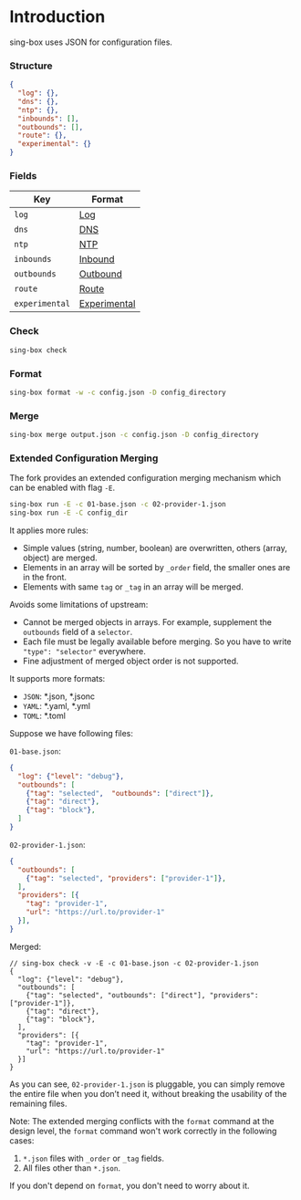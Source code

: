 # Introduction

sing-box uses JSON for configuration files.

### Structure

```json
{
  "log": {},
  "dns": {},
  "ntp": {},
  "inbounds": [],
  "outbounds": [],
  "route": {},
  "experimental": {}
}
```

### Fields

| Key            | Format                          |
|----------------|---------------------------------|
| `log`          | [Log](./log/)                   |
| `dns`          | [DNS](./dns/)                   |
| `ntp`          | [NTP](./ntp/)                   |
| `inbounds`     | [Inbound](./inbound/)           |
| `outbounds`    | [Outbound](./outbound/)         |
| `route`        | [Route](./route/)               |
| `experimental` | [Experimental](./experimental/) |

### Check

```bash
sing-box check
```

### Format

```bash
sing-box format -w -c config.json -D config_directory
```

### Merge

```bash
sing-box merge output.json -c config.json -D config_directory
```

### Extended Configuration Merging

The fork provides an extended configuration merging mechanism which can be enabled with flag `-E`.

```bash
sing-box run -E -c 01-base.json -c 02-provider-1.json
sing-box run -E -C config_dir
```

It applies more rules:

- Simple values (string, number, boolean) are overwritten, others (array, object) are merged.
- Elements in an array will be sorted by `_order` field, the smaller ones are in the front.
- Elements with same `tag` or `_tag` in an array will be merged.

Avoids some limitations of upstream:

- Cannot be merged objects in arrays. For example, supplement the `outbounds` field of a `selector`.
- Each file must be legally available before merging. So you have to write `"type": "selector"` everywhere.
- Fine adjustment of merged object order is not supported.

It supports more formats:

- `JSON`: *.json, *.jsonc
- `YAML`: *.yaml, *.yml
- `TOML`: *.toml

Suppose we have following files:

`01-base.json`:

```json
{
  "log": {"level": "debug"},
  "outbounds": [
    {"tag": "selected",  "outbounds": ["direct"]},
    {"tag": "direct"},
    {"tag": "block"},
  ]
}
```

`02-provider-1.json`:

```json
{
  "outbounds": [
    {"tag": "selected", "providers": ["provider-1"]},
  ],
  "providers": [{
    "tag": "provider-1",
    "url": "https://url.to/provider-1"
  }],
}
```

Merged:

```jsonc
// sing-box check -v -E -c 01-base.json -c 02-provider-1.json
{
  "log": {"level": "debug"},
  "outbounds": [
    {"tag": "selected", "outbounds": ["direct"], "providers": ["provider-1"]},
    {"tag": "direct"},
    {"tag": "block"},
  ],
  "providers": [{
    "tag": "provider-1",
    "url": "https://url.to/provider-1"
  }]
}
```

As you can see, `02-provider-1.json` is pluggable, you can simply remove the entire file when you don’t need it, without breaking the usability of the remaining files.

Note: The extended merging conflicts with the `format` command at the design level, the `format` command won't work correctly in the following cases:

1. `*.json` files with `_order` or `_tag` fields.
1. All files other than `*.json`.

If you don't depend on `format`, you don't need to worry about it.